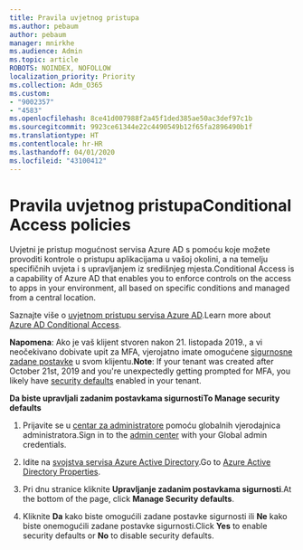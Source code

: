 ```yaml
---
title: Pravila uvjetnog pristupa
ms.author: pebaum
author: pebaum
manager: mnirkhe
ms.audience: Admin
ms.topic: article
ROBOTS: NOINDEX, NOFOLLOW
localization_priority: Priority
ms.collection: Adm_O365
ms.custom:
- "9002357"
- "4583"
ms.openlocfilehash: 8ce41d007988f2a45f1ded385ae50ac3def97c1b
ms.sourcegitcommit: 9923ce61344e22c4490549b12f65fa2896490b1f
ms.translationtype: HT
ms.contentlocale: hr-HR
ms.lasthandoff: 04/01/2020
ms.locfileid: "43100412"
---
```

# <a name="conditional-access-policies"></a><span data-ttu-id="f3dc7-102">Pravila uvjetnog pristupa</span><span class="sxs-lookup"><span data-stu-id="f3dc7-102">Conditional Access policies</span></span>

<span data-ttu-id="f3dc7-103">Uvjetni je pristup mogućnost servisa Azure AD s pomoću koje možete provoditi kontrole o pristupu aplikacijama u vašoj okolini, a na temelju specifičnih uvjeta i s upravljanjem iz središnjeg mjesta.</span><span class="sxs-lookup"><span data-stu-id="f3dc7-103">Conditional Access is a capability of Azure AD that enables you to enforce controls on the access to apps in your environment, all based on specific conditions and managed from a central location.</span></span>

<span data-ttu-id="f3dc7-104">Saznajte više o [uvjetnom pristupu servisa Azure AD](https://docs.microsoft.com/azure/active-directory/conditional-access/).</span><span class="sxs-lookup"><span data-stu-id="f3dc7-104">Learn more about [Azure AD Conditional Access](https://docs.microsoft.com/azure/active-directory/conditional-access/).</span></span>  

<span data-ttu-id="f3dc7-105">**Napomena**: Ako je vaš klijent stvoren nakon 21. listopada 2019., a vi neočekivano dobivate upit za MFA, vjerojatno imate omogućene [sigurnosne zadane postavke](http://aka.ms/securitydefaults) u svom klijentu.</span><span class="sxs-lookup"><span data-stu-id="f3dc7-105">**Note**: If your tenant was created after October 21st, 2019 and you're unexpectedly getting prompted for MFA, you likely have [security defaults](http://aka.ms/securitydefaults) enabled in your tenant.</span></span>

<span data-ttu-id="f3dc7-106">**Da biste upravljali zadanim postavkama sigurnosti**</span><span class="sxs-lookup"><span data-stu-id="f3dc7-106">**To Manage security defaults**</span></span>

1. <span data-ttu-id="f3dc7-107">Prijavite se u [centar za administratore](https://go.microsoft.com/fwlink/p/?linkid=834822) pomoću globalnih vjerodajnica administratora.</span><span class="sxs-lookup"><span data-stu-id="f3dc7-107">Sign in to the [admin center](https://go.microsoft.com/fwlink/p/?linkid=834822) with your Global admin credentials.</span></span>

2. <span data-ttu-id="f3dc7-108">Idite na [svojstva servisa Azure Active Directory](https://portal.azure.com/#blade/Microsoft_AAD_IAM/ActiveDirectoryMenuBlade/Properties).</span><span class="sxs-lookup"><span data-stu-id="f3dc7-108">Go to [Azure Active Directory Properties](https://portal.azure.com/#blade/Microsoft_AAD_IAM/ActiveDirectoryMenuBlade/Properties).</span></span>

3. <span data-ttu-id="f3dc7-109">Pri dnu stranice kliknite **Upravljanje zadanim postavkama sigurnosti**.</span><span class="sxs-lookup"><span data-stu-id="f3dc7-109">At the bottom of the page, click **Manage Security defaults**.</span></span>

4. <span data-ttu-id="f3dc7-110">Kliknite **Da** kako biste omogućili zadane postavke sigurnosti ili **Ne** kako biste onemogućili zadane postavke sigurnosti.</span><span class="sxs-lookup"><span data-stu-id="f3dc7-110">Click **Yes** to enable security defaults or **No** to disable security defaults.</span></span>

